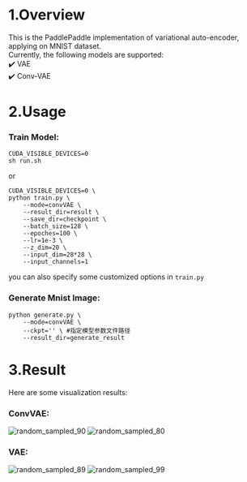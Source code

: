 # 1.Overview

This is the PaddlePaddle implementation of variational auto-encoder, applying on MNIST dataset.  
Currently, the following models are supported:  
✔️ VAE  
✔️ Conv-VAE

# 2.Usage  

### Train Model:  

```
CUDA_VISIBLE_DEVICES=0
sh run.sh
```
or
```
CUDA_VISIBLE_DEVICES=0 \
python train.py \
    --mode=convVAE \
    --result_dir=result \
    --save_dir=checkpoint \
    --batch_size=128 \
    --epoches=100 \
    --lr=1e-3 \
    --z_dim=20 \
    --input_dim=28*28 \
    --input_channels=1
```
you can also specify some customized options in ```train.py```  

### Generate Mnist Image:  

```
python generate.py \
    --mode=convVAE \
    --ckpt='' \ #指定模型参数文件路径
    --result_dir=generate_result
```

# 3.Result

Here are some visualization results:  

### ConvVAE:  
![random_sampled_90](https://user-images.githubusercontent.com/85541451/150643532-3c67fa59-1f10-4598-a498-d8f4fa58b5e3.png)
![random_sampled_80](https://user-images.githubusercontent.com/85541451/150643558-41789f95-17b9-4316-89c1-bd6767e80e4c.png)  

### VAE:  
![random_sampled_89](https://user-images.githubusercontent.com/85541451/150643567-9ecd198e-3ca8-4b6a-9708-5d3f553f9e6c.png)
![random_sampled_99](https://user-images.githubusercontent.com/85541451/150643575-f5423899-a3d2-433f-8936-0e9455d9e03b.png)
